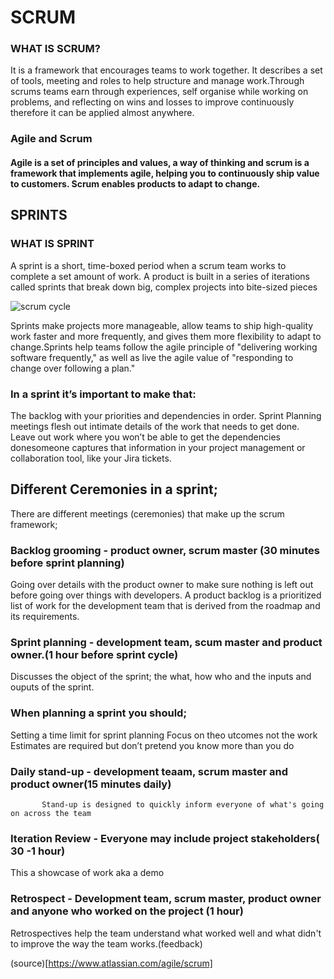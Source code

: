 # SCRUM
### WHAT IS SCRUM?
 It is a framework that encourages teams to work together. It describes a set of tools, meeting and roles to help structure and manage work.Through scrums teams earn through experiences, self organise while working on problems, and reflecting on wins and losses to improve continuously therefore it can be applied almost anywhere.

### Agile and Scrum
#### Agile is a set of principles and values, a way of thinking and scrum is a framework that  implements agile, helping you to continuously ship value to customers. Scrum enables products to adapt to change.

## SPRINTS
### WHAT IS SPRINT 
 A sprint is a short, time-boxed period when a scrum team works to complete a set amount of work.
 A product is built in a series of iterations called sprints that break down big, complex projects into bite-sized pieces  

 ![scrum cycle](https://startinfinity.s3.us-east-2.amazonaws.com/t/54ksa0Is7WiztNXeqL0fI0snREVVHLlcOZwLaSBH.png)

 Sprints make projects more manageable, allow teams to ship high-quality work faster and more frequently, and gives them more flexibility to adapt to change.Sprints help teams follow the agile principle of "delivering working software frequently," as well as live the agile value of "responding to change over following a plan." 



### In a sprint it’s important to make that:
 The backlog with your priorities and dependencies in order. 
 Sprint Planning meetings flesh out intimate details of the work that needs to get done.
 Leave out work where you won’t be able to get the dependencies donesomeone captures that information in your project management or collaboration tool, like your Jira tickets.

## Different Ceremonies in a sprint;
  There are different meetings (ceremonies) that make up the scrum framework;

### Backlog grooming - product owner, scrum master (30 minutes before sprint planning)
 Going over details with the product owner to make sure nothing is left out before going over things with developers. 
 A product backlog is a prioritized list of work for the development team that is derived from the roadmap and its requirements.

### Sprint planning - development team, scum master and product owner.(1 hour before sprint cycle)
 Discusses the object of the sprint; the what, how who and the inputs and ouputs of the sprint.

### When planning a sprint you should;
 Setting a time limit for sprint planning
 Focus on theo utcomes not the work
 Estimates are required but don’t pretend you know more than you do

 ### Daily stand-up - development teaam, scrum master and product owner(15 minutes daily)
           Stand-up is designed to quickly inform everyone of what's going on across the team

### Iteration Review - Everyone may include project stakeholders( 30 -1 hour)
 This a showcase of work aka a demo

### Retrospect - Development team, scrum master, product owner and anyone who worked on the project (1 hour)
 Retrospectives help the team understand what worked well and what didn't to improve the way the team works.(feedback)






(source)[https://www.atlassian.com/agile/scrum]

